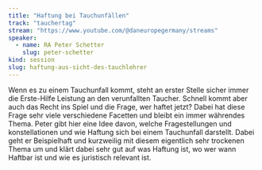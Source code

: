 ```yaml
---
title: "Haftung bei Tauchunfällen"
track: "tauchertag"
stream: "https://www.youtube.com/@daneuropegermany/streams"
speaker:
  - name: RA Peter Schetter
    slug: peter-schetter
kind: session
slug: haftung-aus-sicht-des-tauchlehrer
---
```


Wenn es zu einem Tauchunfall kommt, steht an erster Stelle sicher immer die Erste-Hilfe Leistung an den verunfallten Taucher. Schnell kommt aber auch das Recht ins Spiel und die Frage, wer haftet jetzt? Dabei hat diese Frage sehr viele verschiedene Facetten und bleibt ein immer währendes Thema. Peter gibt hier eine Idee davon, welche Fragestellungen und konstellationen und wie Haftung sich bei einem Tauchunfall darstellt. Dabei geht er Beispielhaft und kurzweilig mit diesem eigentlich sehr trockenen Thema um und klärt dabei sehr gut auf was Haftung ist, wo wer wann Haftbar ist und wie es juristisch relevant ist.